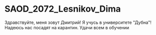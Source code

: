 # SAOD_2072_Lesnikov_Dima
Здравствуйте, меня зовут Дмитрий!
Я учусь в университете "Дубна"!
Надеюсь нас посадят на карантин.
Удачи всем в обучении
